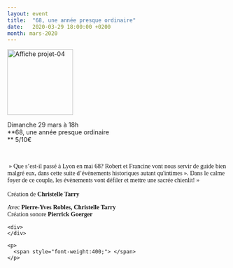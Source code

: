 ```yaml
---
layout: event
title:  "68, une année presque ordinaire"
date:   2020-03-29 18:00:00 +0200
month: mars-2020
---
```

<img class=" size-thumbnail wp-image-5113 alignleft" src="http://localhost/wpagendarts/wp-content/uploads/2018/05/affiche-projet-04.jpg?w=150" alt="Affiche projet-04" width="150" height="150" srcset="http://localhost/wpagendarts/wp-content/uploads/2018/05/affiche-projet-04.jpg 1181w, http://localhost/wpagendarts/wp-content/uploads/2018/05/affiche-projet-04-300x300.jpg 300w, http://localhost/wpagendarts/wp-content/uploads/2018/05/affiche-projet-04-1024x1024.jpg 1024w, http://localhost/wpagendarts/wp-content/uploads/2018/05/affiche-projet-04-150x150.jpg 150w, http://localhost/wpagendarts/wp-content/uploads/2018/05/affiche-projet-04-768x768.jpg 768w" sizes="(max-width: 150px) 100vw, 150px" />

Dimanche 29 mars à 18h  
**68, une année presque ordinaire  
** <span style="font-weight:400;">5/10€</span>

&nbsp;

<div>
  <div>
    <span style="font-family:times new roman, new york, times, serif;"> » Que s’est-il passé à Lyon en mai 68? Robert et Francine vont nous servir de guide bien malgré eux, dans cette suite d’évènements historiques autant qu'intimes ». Dans le calme foyer de ce couple, les évènements vont défiler et mettre une sacrée chienlit! »<br /></span>
  </div>
  
  <div>
    <span style="font-family:times new roman, new york, times, serif;"><br />Création de <strong>Christelle Tarry</strong><br /></span>
  </div>
  
  <p>
    <span style="font-family:times new roman, new york, times, serif;">Avec<strong> Pierre-Yves Robles, Christelle Tarry</strong><br />Création sonore <strong>Pierrick Goerger</strong></span></div> 
    
    <div>
    </div>
    
    <p>
      <span style="font-weight:400;"> </span>
    </p>